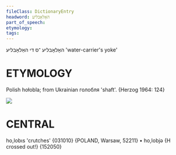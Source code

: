 ```yaml
---
fileClass: DictionaryEntry
headword: האָלאָבליע
part_of_speech: 
etymology: 
tags: 
---
```

האָלאָבליע
־ס
די
האַלאָבליע‏
'water-carrier's yoke'

ETYMOLOGY
===========
Polish hołobla; from Ukrainian голобля 'shaft'.
{Herzog 1964: 124}

![](https://ia902902.us.archive.org/9/items/Yiddish-Dialect-Maps/Herzog3-74-Water-cariersYoke-92.jpg)

CENTRAL
========

ho,lobɩs 'crutches' {031010} {POLAND, Warsaw, 52211}
	•	ho,lobjə {H crossed out!} {152050}